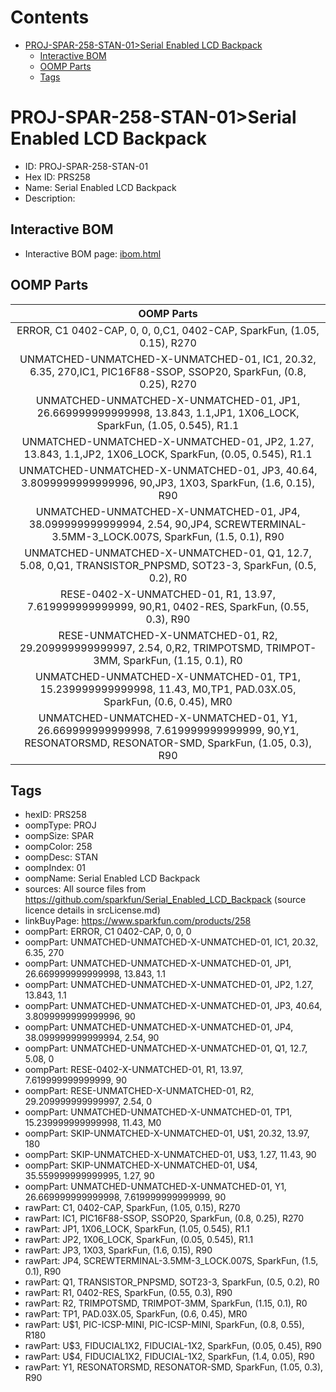 



Contents
========

* [PROJ-SPAR-258-STAN-01>Serial Enabled LCD Backpack](#proj-spar-258-stan-01serial-enabled-lcd-backpack)
	* [Interactive BOM](#interactive-bom)
	* [OOMP Parts](#oomp-parts)
	* [Tags](#tags)

# PROJ-SPAR-258-STAN-01>Serial Enabled LCD Backpack

- ID: PROJ-SPAR-258-STAN-01
- Hex ID: PRS258
- Name: Serial Enabled LCD Backpack
- Description: 

## Interactive BOM

- Interactive BOM page: [ibom.html](kicad/bom/ibom.html)

## OOMP Parts
  

|OOMP Parts|
| :---: |
|ERROR, C1  0402-CAP, 0, 0, 0,C1, 0402-CAP, SparkFun, (1.05, 0.15), R270|
|UNMATCHED-UNMATCHED-X-UNMATCHED-01, IC1, 20.32, 6.35, 270,IC1, PIC16F88-SSOP, SSOP20, SparkFun, (0.8, 0.25), R270|
|UNMATCHED-UNMATCHED-X-UNMATCHED-01, JP1, 26.669999999999998, 13.843, 1.1,JP1, 1X06_LOCK, SparkFun, (1.05, 0.545), R1.1|
|UNMATCHED-UNMATCHED-X-UNMATCHED-01, JP2, 1.27, 13.843, 1.1,JP2, 1X06_LOCK, SparkFun, (0.05, 0.545), R1.1|
|UNMATCHED-UNMATCHED-X-UNMATCHED-01, JP3, 40.64, 3.8099999999999996, 90,JP3, 1X03, SparkFun, (1.6, 0.15), R90|
|UNMATCHED-UNMATCHED-X-UNMATCHED-01, JP4, 38.099999999999994, 2.54, 90,JP4, SCREWTERMINAL-3.5MM-3_LOCK.007S, SparkFun, (1.5, 0.1), R90|
|UNMATCHED-UNMATCHED-X-UNMATCHED-01, Q1, 12.7, 5.08, 0,Q1, TRANSISTOR_PNPSMD, SOT23-3, SparkFun, (0.5, 0.2), R0|
|RESE-0402-X-UNMATCHED-01, R1, 13.97, 7.619999999999999, 90,R1, 0402-RES, SparkFun, (0.55, 0.3), R90|
|RESE-UNMATCHED-X-UNMATCHED-01, R2, 29.209999999999997, 2.54, 0,R2, TRIMPOTSMD, TRIMPOT-3MM, SparkFun, (1.15, 0.1), R0|
|UNMATCHED-UNMATCHED-X-UNMATCHED-01, TP1, 15.239999999999998, 11.43, M0,TP1, PAD.03X.05, SparkFun, (0.6, 0.45), MR0|
|UNMATCHED-UNMATCHED-X-UNMATCHED-01, Y1, 26.669999999999998, 7.619999999999999, 90,Y1, RESONATORSMD, RESONATOR-SMD, SparkFun, (1.05, 0.3), R90|

## Tags

- hexID: PRS258
- oompType: PROJ
- oompSize: SPAR
- oompColor: 258
- oompDesc: STAN
- oompIndex: 01
- oompName: Serial Enabled LCD Backpack
- sources: All source files from https://github.com/sparkfun/Serial_Enabled_LCD_Backpack (source licence details in srcLicense.md)
- linkBuyPage: https://www.sparkfun.com/products/258
- oompPart: ERROR, C1  0402-CAP, 0, 0, 0
- oompPart: UNMATCHED-UNMATCHED-X-UNMATCHED-01, IC1, 20.32, 6.35, 270
- oompPart: UNMATCHED-UNMATCHED-X-UNMATCHED-01, JP1, 26.669999999999998, 13.843, 1.1
- oompPart: UNMATCHED-UNMATCHED-X-UNMATCHED-01, JP2, 1.27, 13.843, 1.1
- oompPart: UNMATCHED-UNMATCHED-X-UNMATCHED-01, JP3, 40.64, 3.8099999999999996, 90
- oompPart: UNMATCHED-UNMATCHED-X-UNMATCHED-01, JP4, 38.099999999999994, 2.54, 90
- oompPart: UNMATCHED-UNMATCHED-X-UNMATCHED-01, Q1, 12.7, 5.08, 0
- oompPart: RESE-0402-X-UNMATCHED-01, R1, 13.97, 7.619999999999999, 90
- oompPart: RESE-UNMATCHED-X-UNMATCHED-01, R2, 29.209999999999997, 2.54, 0
- oompPart: UNMATCHED-UNMATCHED-X-UNMATCHED-01, TP1, 15.239999999999998, 11.43, M0
- oompPart: SKIP-UNMATCHED-X-UNMATCHED-01, U$1, 20.32, 13.97, 180
- oompPart: SKIP-UNMATCHED-X-UNMATCHED-01, U$3, 1.27, 11.43, 90
- oompPart: SKIP-UNMATCHED-X-UNMATCHED-01, U$4, 35.559999999999995, 1.27, 90
- oompPart: UNMATCHED-UNMATCHED-X-UNMATCHED-01, Y1, 26.669999999999998, 7.619999999999999, 90
- rawPart: C1, 0402-CAP, SparkFun, (1.05, 0.15), R270
- rawPart: IC1, PIC16F88-SSOP, SSOP20, SparkFun, (0.8, 0.25), R270
- rawPart: JP1, 1X06_LOCK, SparkFun, (1.05, 0.545), R1.1
- rawPart: JP2, 1X06_LOCK, SparkFun, (0.05, 0.545), R1.1
- rawPart: JP3, 1X03, SparkFun, (1.6, 0.15), R90
- rawPart: JP4, SCREWTERMINAL-3.5MM-3_LOCK.007S, SparkFun, (1.5, 0.1), R90
- rawPart: Q1, TRANSISTOR_PNPSMD, SOT23-3, SparkFun, (0.5, 0.2), R0
- rawPart: R1, 0402-RES, SparkFun, (0.55, 0.3), R90
- rawPart: R2, TRIMPOTSMD, TRIMPOT-3MM, SparkFun, (1.15, 0.1), R0
- rawPart: TP1, PAD.03X.05, SparkFun, (0.6, 0.45), MR0
- rawPart: U$1, PIC-ICSP-MINI, PIC-ICSP-MINI, SparkFun, (0.8, 0.55), R180
- rawPart: U$3, FIDUCIAL1X2, FIDUCIAL-1X2, SparkFun, (0.05, 0.45), R90
- rawPart: U$4, FIDUCIAL1X2, FIDUCIAL-1X2, SparkFun, (1.4, 0.05), R90
- rawPart: Y1, RESONATORSMD, RESONATOR-SMD, SparkFun, (1.05, 0.3), R90

